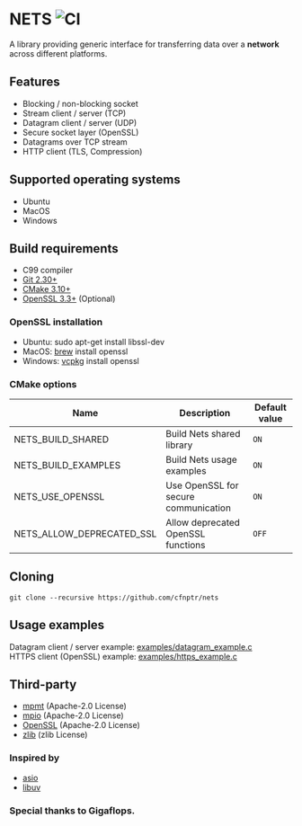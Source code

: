 # NETS ![CI](https://github.com/cfnptr/nets/actions/workflows/cmake.yml/badge.svg)

A library providing generic interface for transferring data over a **network** across different platforms.

## Features

* Blocking / non-blocking socket
* Stream client / server (TCP)
* Datagram client / server (UDP)
* Secure socket layer (OpenSSL)
* Datagrams over TCP stream
* HTTP client (TLS, Compression)

## Supported operating systems

* Ubuntu
* MacOS
* Windows

## Build requirements

* C99 compiler
* [Git 2.30+](https://git-scm.com/)
* [CMake 3.10+](https://cmake.org/)
* [OpenSSL 3.3+](https://openssl.org/) (Optional)

### OpenSSL installation

* Ubuntu: sudo apt-get install libssl-dev
* MacOS: [brew](https://brew.sh/) install openssl
* Windows: [vcpkg](https://learn.microsoft.com/en-us/vcpkg/) install openssl

### CMake options

| Name                      | Description                          | Default value |
|---------------------------|--------------------------------------|---------------|
| NETS_BUILD_SHARED         | Build Nets shared library            | `ON`          |
| NETS_BUILD_EXAMPLES       | Build Nets usage examples            | `ON`          |
| NETS_USE_OPENSSL          | Use OpenSSL for secure communication | `ON`          |
| NETS_ALLOW_DEPRECATED_SSL | Allow deprecated OpenSSL functions   | `OFF`         |

## Cloning

```
git clone --recursive https://github.com/cfnptr/nets
```

## Usage examples

Datagram client / server example: [examples/datagram_example.c](https://github.com/cfnptr/nets/blob/main/examples/datagram_example.c)<br/>
HTTPS client (OpenSSL) example: [examples/https_example.c](https://github.com/cfnptr/nets/blob/main/examples/https_example.c)

## Third-party

* [mpmt](https://github.com/cfnptr/mpmt/) (Apache-2.0 License)
* [mpio](https://github.com/cfnptr/mpio/) (Apache-2.0 License)
* [OpenSSL](https://github.com/openssl/openssl/) (Apache-2.0 License)
* [zlib](https://github.com/madler/zlib) (zlib License)

### Inspired by

* [asio](https://github.com/boostorg/asio/)
* [libuv](https://github.com/libuv/libuv/)

### Special thanks to Gigaflops.
